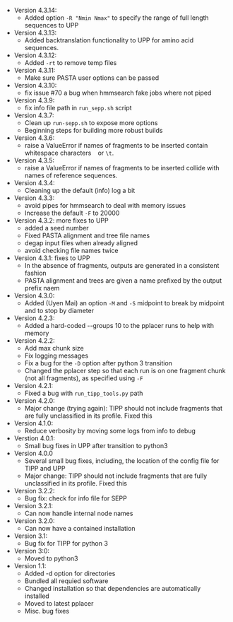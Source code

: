 * Version 4.3.14:
	* Added option `-R "Nmin Nmax"` to specify the range of full length sequences to UPP
* Version 4.3.13:
    * Added backtranslation functionality to UPP for amino acid sequences.
* Version 4.3.12:
	* Added `-rt` to remove temp files	
* Version 4.3.11:
	* Make sure PASTA user options can be passed
* Version 4.3.10:
     * fix issue #70 a bug when hmmsearch fake jobs where not piped
* Version 4.3.9:
     * fix info file path in `run_sepp.sh` script
* Version 4.3.7:
     * Clean up `run-sepp.sh` to expose more options
     * Beginning steps for building more robust builds
* Version 4.3.6:
     * raise a ValueError if names of fragments to be inserted contain whitespace characters ` ` or `\t`.
* Version 4.3.5:
     * raise a ValueError if names of fragments to be inserted collide with names of reference sequences.
* Version 4.3.4:
     * Cleaning up the default (info) log  a bit
* Version 4.3.3:
     * avoid pipes for hmmsearch to deal with memory issues
     * Increase the default `-F` to 20000
* Version 4.3.2: more fixes to UPP
     * added a  seed number
     * Fixed PASTA alignment and tree file names
     * degap input files when already aligned
     * avoid checking file names twice
* Version 4.3.1: fixes to UPP
     * In the absence of fragments, outputs are generated in a consistent fashion
     * PASTA alignment and trees are given a name prefixed by the output prefix naem
* Version 4.3.0:
     * Added (Uyen Mai) an option `-M` and `-S` midpoint to break by midpoint and to stop by diameter
* Version 4.2.3:
     * Added a hard-coded --groups 10 to the pplacer runs to help with memory
* Version 4.2.2:
     * Add max chunk size
     * Fix logging messages
     * Fix a bug for the `-D` option after python 3 transition
     * Changed the pplacer step so that each run is on one fragment chunk (not all fragments), as specified using `-F`
* Version 4.2.1:
     * Fixed a bug with `run_tipp_tools.py` path
* Version 4.2.0:
     * Major change (trying again): TIPP should not include fragments that are fully unclassified in its profile. Fixed this
* Version 4.1.0:
     * Reduce verbosity by moving some logs from info to debug
* Verstion 4.0.1:
     * Small bug fixes in UPP after transition to python3
* Version 4.0.0
     * Several small bug fixes, including, the location of the config file for TIPP and UPP
     * Major change: TIPP should not include fragments that are fully unclassified in its profile. Fixed this
* Version 3.2.2:
     * Bug fix: check for info file for SEPP
* Version 3.2.1:
     * Can now handle internal node names
* Version 3.2.0:
     * Can now have a contained installation
* Version 3.1:
     * Bug fix for TIPP for python 3
* Version 3:0:
    * Moved to python3
* Version 1.1:
    * Added -d option for directories
    * Bundled all requied software
    * Changed installation so that dependencies are automatically installed
    * Moved to latest pplacer
    * Misc. bug fixes

